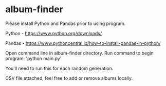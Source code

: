 # album-finder

Please install Python and Pandas prior to using program.

Python -
https://www.python.org/downloads/

Pandas - https://www.pythoncentral.io/how-to-install-pandas-in-python/

Open command line in album-finder directory. Run command to begin program:
'python main.py'

You'll need to run this for each random generation. 

CSV file attached, feel free to add or remove albums locally.
